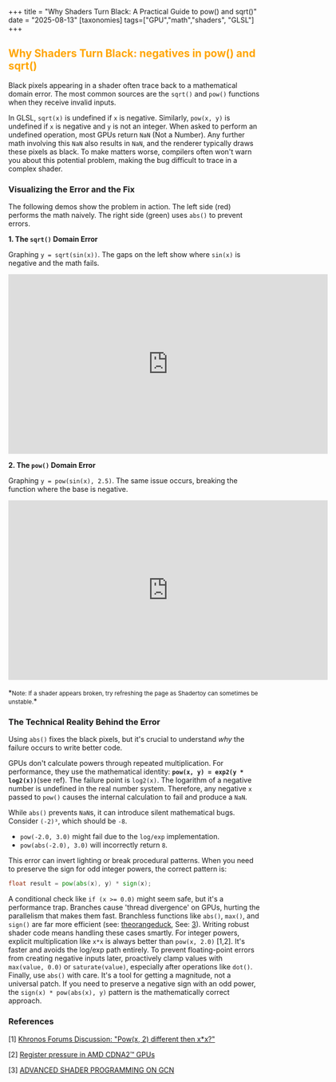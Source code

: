 +++
title = "Why Shaders Turn Black: A Practical Guide to pow() and sqrt()"
date = "2025-08-13"
[taxonomies]
tags=["GPU","math","shaders", "GLSL"]
+++

## <span style="color:orange;">Why Shaders Turn Black: negatives in pow() and sqrt()</span>

Black pixels appearing in a shader often trace back to a mathematical domain error. The most common sources are the `sqrt()` and `pow()` functions when they receive invalid inputs.

In GLSL, `sqrt(x)` is undefined if `x` is negative. Similarly, `pow(x, y)` is undefined if `x` is negative and `y` is not an integer. When asked to perform an undefined operation, most GPUs return `NaN` (Not a Number). Any further math involving this `NaN` also results in `NaN`, and the renderer typically draws these pixels as black. To make matters worse, compilers often won't warn you about this potential problem, making the bug difficult to trace in a complex shader.

### Visualizing the Error and the Fix

The following demos show the problem in action. The left side (red) performs the math naively. The right side (green) uses `abs()` to prevent errors.

**1. The `sqrt()` Domain Error**

Graphing `y = sqrt(sin(x))`. The gaps on the left show where `sin(x)` is negative and the math fails.
<div align="center">

<iframe width="640" height="360" frameborder="0" src="https://www.shadertoy.com/embed/W3yXWc?gui=true&t=10&paused=true&muted=false" allowfullscreen></iframe>

</div>

**2. The `pow()` Domain Error**

Graphing `y = pow(sin(x), 2.5)`. The same issue occurs, breaking the function where the base is negative.
<div align="center">

<iframe width="640" height="360" frameborder="0" src="https://www.shadertoy.com/embed/33GSDc?gui=true&t=10&paused=true&muted=false" allowfullscreen></iframe>
</div>

<br>
*<small>Note: If a shader appears broken, try refreshing the page as Shadertoy can sometimes be unstable.</small>*

### The Technical Reality Behind the Error

Using `abs()` fixes the black pixels, but it's crucial to understand *why* the failure occurs to write better code.

GPUs don't calculate powers through repeated multiplication. For performance, they use the mathematical identity: **`pow(x, y) = exp2(y * log2(x))`**(see ref). The failure point is `log2(x)`. The logarithm of a negative number is undefined in the real number system. Therefore, any negative `x` passed to `pow()` causes the internal calculation to fail and produce a `NaN`.

While `abs()` prevents `NaN`s, it can introduce silent mathematical bugs. Consider `(-2)³`, which should be `-8`.

- `pow(-2.0, 3.0)` might fail due to the `log/exp` implementation.
- `pow(abs(-2.0), 3.0)` will incorrectly return `8`.

This error can invert lighting or break procedural patterns. When you need to preserve the sign for odd integer powers, the correct pattern is:

```glsl
float result = pow(abs(x), y) * sign(x);
```

A conditional check like `if (x >= 0.0)` might seem safe, but it's a performance trap. Branches cause 'thread divergence' on GPUs, hurting the parallelism that makes them fast. Branchless functions like `abs()`, `max()`, and `sign()` are far more efficient  (see: [theorangeduck](https://theorangeduck.com/page/avoiding-shader-conditionals), See: [3](https://gpuopen.com/download/GDC2017-Advanced-Shader-Programming-On-GCN.pdf)). 
Writing robust shader code means handling these cases smartly. For integer powers, explicit multiplication like `x*x` is always better than `pow(x, 2.0)` [1,2]. It's faster and avoids the log/exp path entirely. To prevent floating-point errors from creating negative inputs later, proactively clamp values with `max(value, 0.0)` or `saturate(value)`, especially after operations like `dot()`.
Finally, use `abs()` with care. It's a tool for getting a magnitude, not a universal patch. If you need to preserve a negative sign with an odd power, the `sign(x) * pow(abs(x), y)` pattern is the mathematically correct approach.

### References

[1] [Khronos Forums Discussion: "Pow(x, 2) different then x*x?"](https://community.khronos.org/t/pow-x-2-different-then-x-x/70839/3)

[2] [Register pressure in AMD CDNA2™ GPUs](https://gpuopen.com/learn/amd-lab-notes/amd-lab-notes-register-pressure-readme/)

[3] [ADVANCED SHADER PROGRAMMING ON GCN](https://gpuopen.com/download/GDC2017-Advanced-Shader-Programming-On-GCN.pdf) 